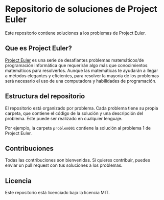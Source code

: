 # Repositorio de soluciones de Project Euler

Este repositorio contiene soluciones a los problemas de Project Euler.

## Que es **Project Euler**?

[Project Euler](https://projecteuler.net/archives) es una serie de desafiantes problemas matemáticos/de programación informática que requerirán algo más que conocimientos matemáticos para resolverlos. Aunque las matemáticas te ayudarán a llegar a métodos elegantes y eficientes, para resolver la mayoría de los problemas será necesario el uso de una computadora y habilidades de programación.

## Estructura del repositorio

El repositorio está organizado por problema. Cada problema tiene su propia carpeta, que contiene el código de la solución y una descripción del problema. Este puede ser realizado en cualquier lenguaje.

Por ejemplo, la carpeta `problem001` contiene la solución al problema 1 de Project Euler.

## Contribuciones

Todas las contribuciones son bienvenidas. Si quieres contribuir, puedes enviar un pull request con tus soluciones a los problemas.

## Licencia

Este repositorio está licenciado bajo la licencia MIT.
